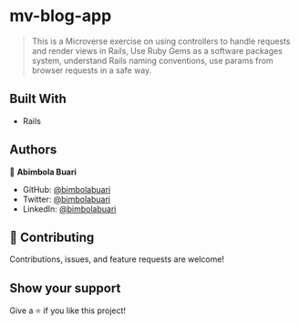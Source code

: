 # mv-blog-app

> This is a Microverse exercise on using controllers to handle requests and render views in Rails, Use Ruby Gems as a software packages system, understand Rails naming conventions, use params from browser requests in a safe way.

## Built With

- Rails

## Authors

👤 **Abimbola Buari**

- GitHub: [@bimbolabuari](https://github.com/bimbolabuari)
- Twitter: [@bimbolabuari](https://twitter.com/bimbolabuari)
- LinkedIn: [@bimbolabuari](https://www.linkedin.com/in/bimbolabuari)

## 🤝 Contributing

Contributions, issues, and feature requests are welcome!

## Show your support

Give a ⭐️ if you like this project!
